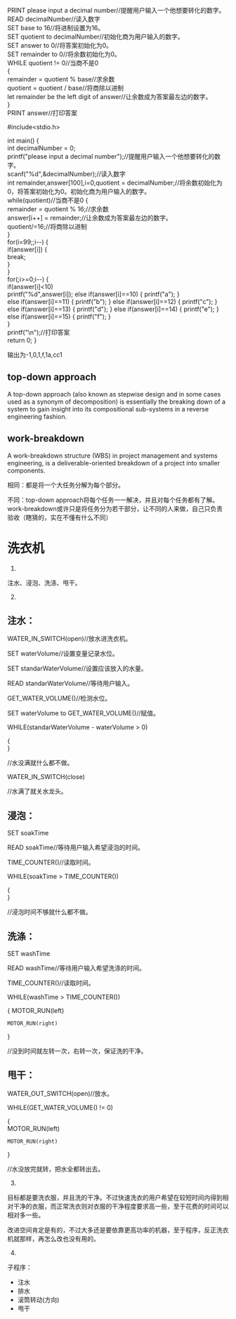PRINT please input a decimal number//提醒用户输入一个他想要转化的数字。         
READ decimalNumber//读入数字      
SET base to 16//将进制设置为16。           
SET quotient to decimalNumber//初始化商为用户输入的数字。     
SET answer to 0//将答案初始化为0。     
SET remainder to 0//将余数初始化为0。               
WHILE quotient != 0//当商不是0   
{             
remainder = quotient % base//求余数       
quotient = quotient / base//将商除以进制        
let remainder be the left digit of answer//让余数成为答案最左边的数字。         
}           
PRINT answer//打印答案          

 #include<stdio.h>          

 int main() {           
     int decimalNumber = 0;         
     printf("please input a decimal number");//提醒用户输入一个他想要转化的数字。       
     scanf("%d",&decimalNumber);//读入数字      
     int remainder,answer[100],i=0,quotient = decimalNumber;//将余数初始化为0，将答案初始化为0。初始化商为用户输入的数字。        
     while(quotient)//当商不是0 {           
         remainder = quotient % 16;//求余数             
         answer[i++] = remainder;//让余数成为答案最左边的数字。         
         quotient/=16;//将商除以进制        
     }          
     for(i=99;;i--) {       
     	if(answer[i]) {     
     		break;      
		 }      
	 }      
     for(;i>=0;i--) {       
	 	 if(answer[i]<10)         
        printf("%d",answer[i]);
		 else if(answer[i]==10) {
		 	printf("a");
		 }    
		 else if(answer[i]==11) {
		 	printf("b");
		 }
		 else if(answer[i]==12) {
		 	printf("c");
		 }
		 else if(answer[i]==13) {
		 	printf("d");
		 }
		 else if(answer[i]==14) {
		 	printf("e");
		 }
		 else if(answer[i]==15) {
		 	printf("f");
		 }        
     }      
     printf("\n");//打印答案       
     return 0;
 }

输出为-1,0,1,f,1a,cc1           

## top-down approach
A top-down approach (also known as stepwise design and in some cases used as a synonym of decomposition) is essentially the breaking down of a system to gain insight into its compositional sub-systems in a reverse engineering fashion.              

## work-breakdown
A work-breakdown structure (WBS) in project management and systems engineering, is a deliverable-oriented breakdown of a project into smaller components.               

相同：都是将一个大任务分解为每个部分。      

不同：top-down approach将每个任务一一解决，并且对每个任务都有了解。work-breakdown或许只是将任务分为若干部分，让不同的人来做，自己只负责验收（瞎猜的，实在不懂有什么不同）       

# 洗衣机		

1)

注水、浸泡、洗涤、甩干。			

2)

## 注水：	

WATER_IN_SWITCH(open)//放水进洗衣机。		

SET waterVolume//设置变量记录水位。			

SET standarWaterVolume//设置应该放入的水量。		

READ standarWaterVolume//等待用户输入。			

GET_WATER_VOLUME()//检测水位。		

SET waterVolume to GET_WATER_VOLUME()//赋值。		

WHILE(standarWaterVolume - waterVolume > 0)			

{			
}		

//水没满就什么都不做。		

WATER_IN_SWITCH(close)			

//水满了就关水龙头。		

## 浸泡：

SET soakTime				

READ soakTime//等待用户输入希望浸泡的时间。			

TIME_COUNTER()//读取时间。				

WHILE(soakTime > TIME_COUNTER())		

{			
}			

//浸泡时间不够就什么都不做。		

## 洗涤：

SET washTime		

READ washTime//等待用户输入希望洗涤的时间。			

TIME_COUNTER()//读取时间。				

WHILE(washTime > TIME_COUNTER())		

{
	MOTOR_RUN(left)			

	MOTOR_RUN(right)			
}

//没到时间就左转一次，右转一次，保证洗的干净。				

## 甩干：

WATER_OUT_SWITCH(open)//放水。			

WHILE(GET_WATER_VOLUME() != 0)				

{			
	MOTOR_RUN(left)			

	MOTOR_RUN(right)			
}			

//水没放完就转，把水全都转出去。			


3)
目标都是要洗衣服，并且洗的干净。不过快速洗衣的用户希望在较短时间内得到相对干净的衣服，而正常洗衣则对衣服的干净程度要求高一些，至于花费的时间可以相对多一些。		

改进空间肯定是有的，不过大多还是要依靠更高功率的机器，至于程序，反正洗衣机就那样，再怎么改也没有用的。			

4)
子程序：		

* 注水			
* 排水			
* 滚筒转动(方向)		
* 甩干				
